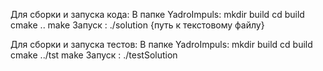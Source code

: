 Для сборки и запуска кода:
В папке YadroImpuls:
mkdir build
cd build
cmake ..
make
Запуск : ./solution {путь к текстовому файлу}

Для сборки и запуска тестов:
В папке YadroImpuls:
mkdir build
cd build
cmake ../tst
make
Запуск : ./testSolution

